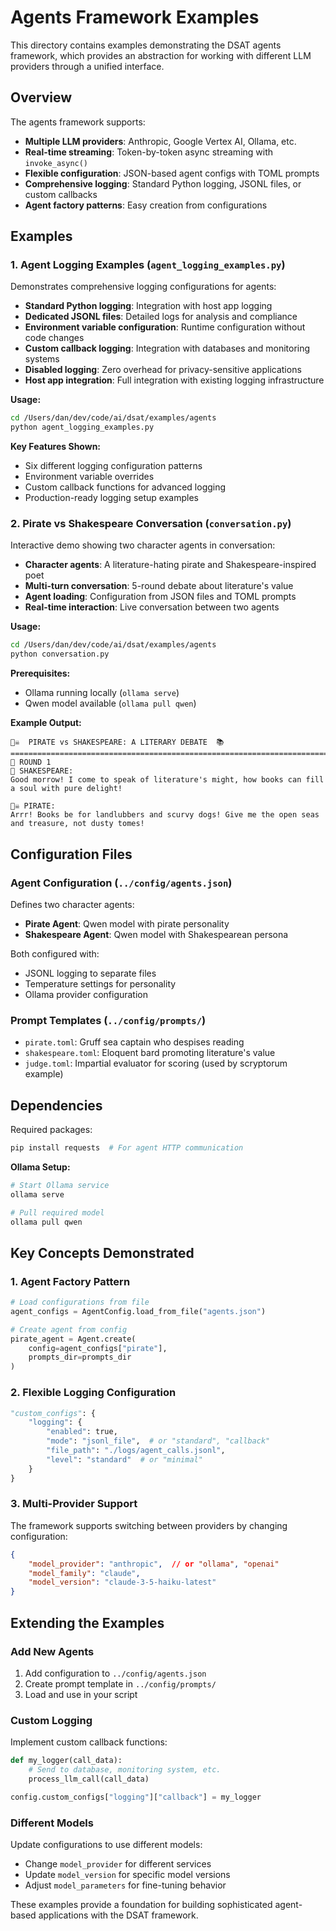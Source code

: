 # Agents Framework Examples

This directory contains examples demonstrating the DSAT agents framework, which provides an abstraction for working with different LLM providers through a unified interface.

## Overview

The agents framework supports:
- **Multiple LLM providers**: Anthropic, Google Vertex AI, Ollama, etc.
- **Real-time streaming**: Token-by-token async streaming with `invoke_async()`
- **Flexible configuration**: JSON-based agent configs with TOML prompts
- **Comprehensive logging**: Standard Python logging, JSONL files, or custom callbacks
- **Agent factory patterns**: Easy creation from configurations

## Examples

### 1. Agent Logging Examples (`agent_logging_examples.py`)

Demonstrates comprehensive logging configurations for agents:

- **Standard Python logging**: Integration with host app logging
- **Dedicated JSONL files**: Detailed logs for analysis and compliance
- **Environment variable configuration**: Runtime configuration without code changes
- **Custom callback logging**: Integration with databases and monitoring systems
- **Disabled logging**: Zero overhead for privacy-sensitive applications
- **Host app integration**: Full integration with existing logging infrastructure

**Usage:**
```bash
cd /Users/dan/dev/code/ai/dsat/examples/agents
python agent_logging_examples.py
```

**Key Features Shown:**
- Six different logging configuration patterns
- Environment variable overrides
- Custom callback functions for advanced logging
- Production-ready logging setup examples

### 2. Pirate vs Shakespeare Conversation (`conversation.py`)

Interactive demo showing two character agents in conversation:

- **Character agents**: A literature-hating pirate and Shakespeare-inspired poet
- **Multi-turn conversation**: 5-round debate about literature's value
- **Agent loading**: Configuration from JSON files and TOML prompts
- **Real-time interaction**: Live conversation between two agents

**Usage:**
```bash
cd /Users/dan/dev/code/ai/dsat/examples/agents
python conversation.py
```

**Prerequisites:**
- Ollama running locally (`ollama serve`)
- Qwen model available (`ollama pull qwen`)

**Example Output:**
```
🏴‍☠️  PIRATE vs SHAKESPEARE: A LITERARY DEBATE  📚
===============================================================================
🔄 ROUND 1
📜 SHAKESPEARE:
Good morrow! I come to speak of literature's might, how books can fill a soul with pure delight!

🏴‍☠️ PIRATE:
Arrr! Books be for landlubbers and scurvy dogs! Give me the open seas and treasure, not dusty tomes!
```

## Configuration Files

### Agent Configuration (`../config/agents.json`)

Defines two character agents:
- **Pirate Agent**: Qwen model with pirate personality
- **Shakespeare Agent**: Qwen model with Shakespearean persona

Both configured with:
- JSONL logging to separate files
- Temperature settings for personality
- Ollama provider configuration

### Prompt Templates (`../config/prompts/`)

- `pirate.toml`: Gruff sea captain who despises reading
- `shakespeare.toml`: Eloquent bard promoting literature's value
- `judge.toml`: Impartial evaluator for scoring (used by scryptorum example)

## Dependencies

Required packages:
```bash
pip install requests  # For agent HTTP communication
```

**Ollama Setup:**
```bash
# Start Ollama service
ollama serve

# Pull required model
ollama pull qwen
```

## Key Concepts Demonstrated

### 1. Agent Factory Pattern
```python
# Load configurations from file
agent_configs = AgentConfig.load_from_file("agents.json")

# Create agent from config
pirate_agent = Agent.create(
    config=agent_configs["pirate"], 
    prompts_dir=prompts_dir
)
```

### 2. Flexible Logging Configuration
```python
"custom_configs": {
    "logging": {
        "enabled": true,
        "mode": "jsonl_file",  # or "standard", "callback"
        "file_path": "./logs/agent_calls.jsonl",
        "level": "standard"  # or "minimal"
    }
}
```

### 3. Multi-Provider Support
The framework supports switching between providers by changing configuration:
```json
{
    "model_provider": "anthropic",  // or "ollama", "openai"
    "model_family": "claude",
    "model_version": "claude-3-5-haiku-latest"
}
```

## Extending the Examples

### Add New Agents
1. Add configuration to `../config/agents.json`
2. Create prompt template in `../config/prompts/`
3. Load and use in your script

### Custom Logging
Implement custom callback functions:
```python
def my_logger(call_data):
    # Send to database, monitoring system, etc.
    process_llm_call(call_data)

config.custom_configs["logging"]["callback"] = my_logger
```

### Different Models
Update configurations to use different models:
- Change `model_provider` for different services
- Update `model_version` for specific model versions
- Adjust `model_parameters` for fine-tuning behavior

These examples provide a foundation for building sophisticated agent-based applications with the DSAT framework.